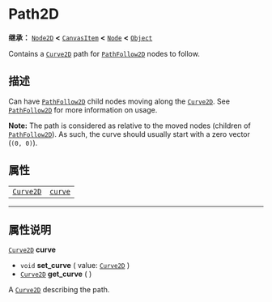<!-- ⚠ 请勿编辑本文件 ⚠ -->
<!-- 本文档使用脚本从 WeDot 引擎源码仓库生成。 -->
<!-- 生成脚本：https://github.com/WeDot-Engine/WeDot/tree/master/doc/tools/make_md.py； -->
<!-- 原文件：https://github.com/WeDot-Engine/WeDot/tree/master/doc/classes/Path2D.xml。 -->

<div id="_class_path2d"></div>

# Path2D

**继承：** [`Node2D`](class_node2d.md) **<** [`CanvasItem`](class_canvasitem.md) **<** [`Node`](class_node.md) **<** [`Object`](class_object.md)

Contains a [`Curve2D`](class_curve2d.md) path for [`PathFollow2D`](class_pathfollow2d.md) nodes to follow.

## 描述

Can have [`PathFollow2D`](class_pathfollow2d.md) child nodes moving along the [`Curve2D`](class_curve2d.md). See [`PathFollow2D`](class_pathfollow2d.md) for more information on usage.

 **Note:** The path is considered as relative to the moved nodes (children of [`PathFollow2D`](class_pathfollow2d.md)). As such, the curve should usually start with a zero vector (`(0, 0)`).

## 属性

|||
|:-:|:--|
| [`Curve2D`](class_curve2d.md) | [`curve`](class_path2d.md#class_path2d_property_curve) |

<!-- rst-class:: classref-section-separator -->

---

## 属性说明

<div id="_class_path2d_property_curve"></div>

[`Curve2D`](class_curve2d.md) **curve** <div id="class_path2d_property_curve"></div>

- `void` **set_curve** ( value: [`Curve2D`](class_curve2d.md) )
- [`Curve2D`](class_curve2d.md) **get_curve** ( )

A [`Curve2D`](class_curve2d.md) describing the path.

[^virtual]: 本方法通常需要用户覆盖才能生效。
[^const]: 本方法无副作用，不会修改该实例的任何成员变量。
[^vararg]: 本方法除了能接受在此处描述的参数外，还能够继续接受任意数量的参数。
[^constructor]: 本方法用于构造某个类型。
[^static]: 调用本方法无需实例，可直接使用类名进行调用。
[^operator]: 本方法描述的是使用本类型作为左操作数的有效运算符。
[^bitfield]: 这个值是由下列位标志构成位掩码的整数。
[^void]: 无返回值。
